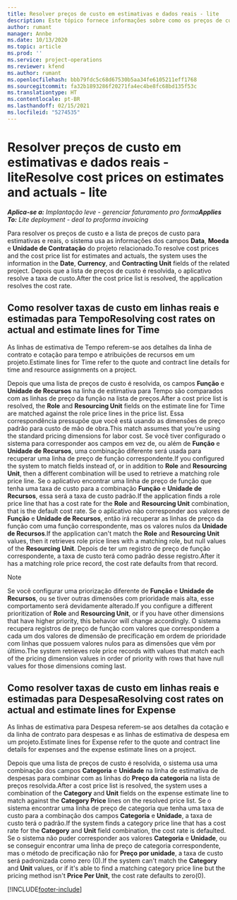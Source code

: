 ```yaml
---
title: Resolver preços de custo em estimativas e dados reais - lite
description: Este tópico fornece informações sobre como os preços de custo em estimativas e reais são resolvidos.
author: rumant
manager: Annbe
ms.date: 10/13/2020
ms.topic: article
ms.prod: ''
ms.service: project-operations
ms.reviewer: kfend
ms.author: rumant
ms.openlocfilehash: bbb79fdc5c68d67530b5aa34fe6105211eff1768
ms.sourcegitcommit: fa32b1893286f20271fa4ec4be8fc68bd135f53c
ms.translationtype: HT
ms.contentlocale: pt-BR
ms.lasthandoff: 02/15/2021
ms.locfileid: "5274535"
---
```

# <a name="resolve-cost-prices-on-estimates-and-actuals---lite"></a><span data-ttu-id="9fd53-103">Resolver preços de custo em estimativas e dados reais - lite</span><span class="sxs-lookup"><span data-stu-id="9fd53-103">Resolve cost prices on estimates and actuals - lite</span></span>

<span data-ttu-id="9fd53-104">_**Aplica-se a:** Implantação leve - gerenciar faturamento pro forma_</span><span class="sxs-lookup"><span data-stu-id="9fd53-104">_**Applies To:** Lite deployment - deal to proforma invoicing_</span></span>

<span data-ttu-id="9fd53-105">Para resolver os preços de custo e a lista de preços de custo para estimativas e reais, o sistema usa as informações dos campos **Data**, **Moeda** e **Unidade de Contratação** do projeto relacionado.</span><span class="sxs-lookup"><span data-stu-id="9fd53-105">To resolve cost prices and the cost price list for estimates and actuals, the system uses the information in the **Date**, **Currency**, and **Contracting Unit** fields of the related project.</span></span> <span data-ttu-id="9fd53-106">Depois que a lista de preços de custo é resolvida, o aplicativo resolve a taxa de custo.</span><span class="sxs-lookup"><span data-stu-id="9fd53-106">After the cost price list is resolved, the application resolves the cost rate.</span></span>

## <a name="resolving-cost-rates-on-actual-and-estimate-lines-for-time"></a><span data-ttu-id="9fd53-107">Como resolver taxas de custo em linhas reais e estimadas para Tempo</span><span class="sxs-lookup"><span data-stu-id="9fd53-107">Resolving cost rates on actual and estimate lines for Time</span></span>

<span data-ttu-id="9fd53-108">As linhas de estimativa de Tempo referem-se aos detalhes da linha de contrato e cotação para tempo e atribuições de recursos em um projeto.</span><span class="sxs-lookup"><span data-stu-id="9fd53-108">Estimate lines for Time refer to the quote and contract line details for time and resource assignments on a project.</span></span>

<span data-ttu-id="9fd53-109">Depois que uma lista de preços de custo é resolvida, os campos **Função** e **Unidade de Recursos** na linha de estimativa para Tempo são comparados com as linhas de preço da função na lista de preços.</span><span class="sxs-lookup"><span data-stu-id="9fd53-109">After a cost price list is resolved, the **Role** and **Resourcing Unit** fields on the estimate line for Time are matched against the role price lines in the price list.</span></span> <span data-ttu-id="9fd53-110">Essa correspondência pressupõe que você está usando as dimensões de preço padrão para custo de mão de obra.</span><span class="sxs-lookup"><span data-stu-id="9fd53-110">This match assumes that you're using the standard pricing dimensions for labor cost.</span></span> <span data-ttu-id="9fd53-111">Se você tiver configurado o sistema para corresponder aos campos em vez de, ou além de **Função** e **Unidade de Recursos**, uma combinação diferente será usada para recuperar uma linha de preço de função correspondente.</span><span class="sxs-lookup"><span data-stu-id="9fd53-111">If you configured the system to match fields instead of, or in addition to **Role** and **Resourcing Unit**, then a different combination will be used to retrieve a matching role price line.</span></span> <span data-ttu-id="9fd53-112">Se o aplicativo encontrar uma linha de preço de função que tenha uma taxa de custo para a combinação **Função** e **Unidade de Recursos**, essa será a taxa de custo padrão.</span><span class="sxs-lookup"><span data-stu-id="9fd53-112">If the application finds a role price line that has a cost rate for the **Role** and **Resourcing Unit** combination, that is the default cost rate.</span></span> <span data-ttu-id="9fd53-113">Se o aplicativo não corresponder aos valores de **Função** e **Unidade de Recursos**, então irá recuperar as linhas de preço da função com uma função correspondente, mas os valores nulos da **Unidade de Recursos**.</span><span class="sxs-lookup"><span data-stu-id="9fd53-113">If the application can't match the **Role** and **Resourcing Unit** values, then it retrieves role price lines with a matching role, but null values of the **Resourcing Unit**.</span></span> <span data-ttu-id="9fd53-114">Depois de ter um registro de preço de função correspondente, a taxa de custo terá como padrão desse registro.</span><span class="sxs-lookup"><span data-stu-id="9fd53-114">After it has a matching role price record, the cost rate defaults from that record.</span></span> 

> [!NOTE]
> <span data-ttu-id="9fd53-115">Se você configurar uma priorização diferente de **Função** e **Unidade de Recursos**, ou se tiver outras dimensões com prioridade mais alta, esse comportamento será devidamente alterado.</span><span class="sxs-lookup"><span data-stu-id="9fd53-115">If you configure a different prioritization of **Role** and **Resourcing Unit**, or if you have other dimensions that have higher priority, this behavior will change accordingly.</span></span> <span data-ttu-id="9fd53-116">O sistema recupera registros de preço de função com valores que correspondem a cada um dos valores de dimensão de precificação em ordem de prioridade com linhas que possuem valores nulos para as dimensões que vêm por último.</span><span class="sxs-lookup"><span data-stu-id="9fd53-116">The system retrieves role price records with values that match each of the pricing dimension values in order of priority with rows that have null values for those dimensions coming last.</span></span>

## <a name="resolving-cost-rates-on-actual-and-estimate-lines-for-expense"></a><span data-ttu-id="9fd53-117">Como resolver taxas de custo em linhas reais e estimadas para Despesa</span><span class="sxs-lookup"><span data-stu-id="9fd53-117">Resolving cost rates on actual and estimate lines for Expense</span></span>

<span data-ttu-id="9fd53-118">As linhas de estimativa para Despesa referem-se aos detalhes da cotação e da linha de contrato para despesas e as linhas de estimativa de despesa em um projeto.</span><span class="sxs-lookup"><span data-stu-id="9fd53-118">Estimate lines for Expense refer to the quote and contract line details for expenses and the expense estimate lines on a project.</span></span>

<span data-ttu-id="9fd53-119">Depois que uma lista de preços de custo é resolvida, o sistema usa uma combinação dos campos **Categoria** e **Unidade** na linha de estimativa de despesas para combinar com as linhas do **Preço da categoria** na lista de preços resolvida.</span><span class="sxs-lookup"><span data-stu-id="9fd53-119">After a cost price list is resolved, the system uses a combination of the **Category** and **Unit** fields on the expense estimate line to match against the **Category Price** lines on the resolved price list.</span></span> <span data-ttu-id="9fd53-120">Se o sistema encontrar uma linha de preço de categoria que tenha uma taxa de custo para a combinação dos campos **Categoria** e **Unidade**, a taxa de custo terá o padrão.</span><span class="sxs-lookup"><span data-stu-id="9fd53-120">If the system finds a category price line that has a cost rate for the **Category** and **Unit** field combination, the cost rate is defaulted.</span></span> <span data-ttu-id="9fd53-121">Se o sistema não puder corresponder aos valores **Categoria** e **Unidade**, ou se conseguir encontrar uma linha de preço de categoria correspondente, mas o método de precificação não for **Preço por unidade**, a taxa de custo será padronizada como zero (0).</span><span class="sxs-lookup"><span data-stu-id="9fd53-121">If the system can't match the **Category** and **Unit** values, or if it's able to find a matching category price line but the pricing method isn't **Price Per Unit**, the cost rate defaults to zero(0).</span></span>


[!INCLUDE[footer-include](../../includes/footer-banner.md)]